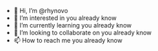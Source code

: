 - 👋 Hi, I’m @rhynovo
- 👀 I’m interested in you already know
- 🌱 I’m currently learning you already know
- 💞️ I’m looking to collaborate on you already know
- 📫 How to reach me you already know

<!---
rhynovo/rhynovo is a ✨ special ✨ repository because its `README.md` (this file) appears on your GitHub profile.
You can click the Preview link to take a look at your changes.
--->

